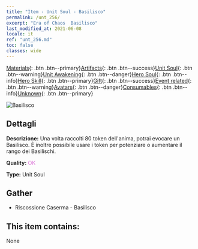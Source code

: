 ```yaml
---
title: "Item - Unit Soul - Basilisco"
permalink: /unt_256/
excerpt: "Era of Chaos  Basilisco"
last_modified_at: 2021-06-08
locale: it
ref: "unt_256.md"
toc: false
classes: wide
---
```

 [Materials](/ItemsIT/){: .btn .btn--primary}[Artifacts](/ItemsIT/Artifacts/){: .btn .btn--success}[Unit Soul](/ItemsIT/UnitSoul/){: .btn .btn--warning}[Unit Awakening](/ItemsIT/UnitAwakening/){: .btn .btn--danger}[Hero Soul](/ItemsIT/HeroSoul/){: .btn .btn--info}[Hero Skill](/ItemsIT/HeroSkill/){: .btn .btn--primary}[Gift](/ItemsIT/Gift/){: .btn .btn--success}[Event related](/ItemsIT/Events/){: .btn .btn--warning}[Avatars](/ItemsIT/Avatars/){: .btn .btn--danger}[Consumables](/ItemsIT/Consumables/){: .btn .btn--info}[Unknown](/ItemsIT/Unknown/){: .btn .btn--primary}

 ![Basilisco](/images/u/ti_xiyi.jpg)

## Dettagli
 **Descrizione:** Una volta raccolti 80 token dell'anima, potrai evocare un Basilisco. È inoltre possibile usare i token per potenziare o aumentare il rango dei Basilischi.

 **Quality:** <span style="color: #DA70D6">OK</span>

 **Type:** Unit Soul

## Gather

*    Riscossione Caserma - Basilisco 

## This item contains:

  None

